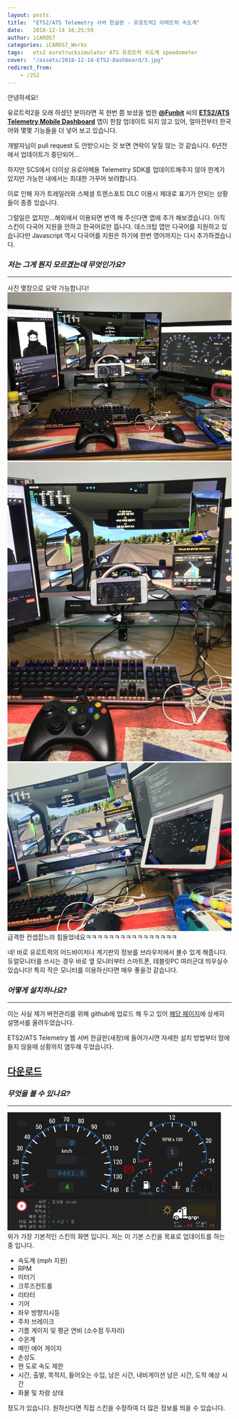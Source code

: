 ```yaml
---
layout: posts
title:  "ETS2/ATS Telemetry 서버 한글판 - 유로트럭2 아메트럭 속도계"
date:   2018-12-14 16:25:59
author: iCAROS7
categories: iCAROS7_Works
tags:	ets2 eurotrucksimulator ATS 유로트럭 속도계 speedometer
cover:  "/assets/2018-12-14-ETS2-Dashboard/3.jpg"
redirect_from:
    - /252
---
```

안녕하세요!  

유로트럭2을 오래 하셨던 분이라면 꼭 한번 쯤 보셨을 법한 [**@Funbit**](https://github.com/Funbit) 씨의 [**ETS2/ATS Telemetry Mobile Dashboard**](https://github.com/Funbit/ets2-telemetry-server) 앱이 한참 업데이트 되지 않고 있어, 얼마전부터 한국어와 몇몇 기능들을 더 넣어 보고 있습니다.  

개발자님이 pull request 도 안받으시는 것 보면 연락이 닿질 않는 것 같습니다. 6년전에서 업데이트가 중단되어...

하지만 SCS에서 더이상 유로아메용 Telemetry SDK를 업데이트해주지 않아 한계가 있지만 가능한 내에서는 최대한 가꾸어 보려합니다.

이로 인해 자가 트레일러와 스페셜 트렌스포트 DLC 이용시 제대로 표기가 안되는 상황들이 종종 있습니다.

그럴일은 없지만...해외에서 이용되면 번역 해 주신다면 앱에 추가 해보겠습니다. 아직 스킨이 다국어 지원을 안하고 한국어로만 뜹니다. 데스크탑 앱만 다국어를 지원하고 있습니다만 Javascript 역시 다국어를 지원은 하기에 한번 영어까지는 다시 추가하겠습니다.

### *저는 그게 뭔지 모르겠는데 무엇인가요?*
---

사진 몇장으로 요약 가능합니다!
![](/assets/2018-12-14-ETS2-Dashboard/1.jpg)![](/assets/2018-12-14-ETS2-Dashboard/2.jpg)![](/assets/2018-12-14-ETS2-Dashboard/3.jpg)  
급격한 컨셉잡느랴 힘들었네요ㅋㅋㅋㅋㅋㅋㅋㅋㅋㅋㅋㅋㅋㅋㅋㅋ

네! 바로 유로트럭의 어드바이저나 계기판의 정보를 브라우저에서 볼수 있게 해줍니다. 듀얼모니터를 쓰시는 경우 바로 옆 모니터부터 스마트폰, 테블릿PC 여러군대 띄우실수 있습니다! 특히 작은 모니터를 이용하신다면 매우 좋을것 같습니다.


### *어떻게 설치하나요?*
---

이는 사실 제가 버전관리를 위해 github에 업로드 해 두고 있어 [해당 페이지](https://github.com/icaros7/ets2-kor-telemetry-server)에 상세히 설명서를 올려두었습니다.

ETS2/ATS Telemetry 웹 서버 한글판(새창)에 들어가시면 자세한 설치 방법부터 맘에들지 않을때 상황까지 염두해 두었습니다.
## [다운로드](https://github.com/icaros7/ets2-kor-telemetry-server)

### *무엇을 볼 수 있나요?*
---
![](/assets/2018-12-14-ETS2-Dashboard/dashboard.jpg)  
위가 가장 기본적인 스킨의 화면 입니다. 저는 이 기본 스킨을 목표로 업데이트를 하는 중 입니다.

- 속도계 (mph 지원)
- RPM
- 미터기
- 크루즈컨트롤
- 리타터
- 기어
- 좌우 방향지시등
- 주차 브레이크
- 기름 게이지 및 평균 연비 (소수점 두자리)
- 수온계
- 메인 에어 게이지
- 손상도
- 현 도로 속도 제한
- 시간, 출발, 목적지, 들어오는 수입, 남은 시간, 내비게이션 남은 시간, 도착 예상 시간
- 화물 및 차량 상태

정도가 있습니다. 원하신다면 직접 스킨을 수정하여 더 많은 정보를 띄을 수 있습니다.